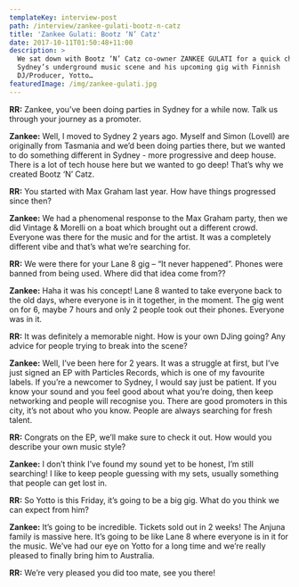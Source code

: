 ```yaml
---
templateKey: interview-post
path: /interview/zankee-gulati-bootz-n-catz
title: 'Zankee Gulati: Bootz ‘N’ Catz'
date: 2017-10-11T01:50:48+11:00
description: >
  We sat down with Bootz ‘N’ Catz co-owner ZANKEE GULATI for a quick chat about
  Sydney’s underground music scene and his upcoming gig with Finnish
  DJ/Producer, Yotto…
featuredImage: /img/zankee-gulati.jpg
---
```


**RR:** Zankee, you’ve been doing parties in Sydney for a while now. Talk us through your journey as a promoter.

**Zankee:** Well, I moved to Sydney 2 years ago. Myself and Simon (Lovell) are originally from Tasmania and we’d been doing parties there, but we wanted to do something different in Sydney - more progressive and deep house. There is a lot of tech house here but we wanted to go deep! That’s why we created Bootz ‘N’ Catz.

**RR:** You started with Max Graham last year. How have things progressed since then?

**Zankee:** We had a phenomenal response to the Max Graham party, then we did Vintage & Morelli on a boat which brought out a different crowd. Everyone was there for the music and for the artist. It was a completely different vibe and that’s what we’re searching for.

**RR:** We were there for your Lane 8 gig – “It never happened”. Phones were banned from being used. Where did that idea come from??

**Zankee:** Haha it was his concept! Lane 8 wanted to take everyone back to the old days, where everyone is in it together, in the moment. The gig went on for 6, maybe 7 hours and only 2 people took out their phones. Everyone was in it.

**RR:** It was definitely a memorable night. How is your own DJing going? Any advice for people trying to break into the scene?

**Zankee:** Well, I’ve been here for 2 years. It was a struggle at first, but I’ve just signed an EP with Particles Records, which is one of my favourite labels. If you’re a newcomer to Sydney, I would say just be patient. If you know your sound and you feel good about what you’re doing, then keep networking and people will recognise you. There are good promoters in this city, it’s not about who you know. People are always searching for fresh talent.

**RR:** Congrats on the EP, we’ll make sure to check it out. How would you describe your own music style?

**Zankee:** I don’t think I’ve found my sound yet to be honest, I’m still searching! I like to keep people guessing with my sets, usually something that people can get lost in.

**RR:** So Yotto is this Friday, it’s going to be a big gig. What do you think we can expect from him?

**Zankee:** It’s going to be incredible. Tickets sold out in 2 weeks! The Anjuna family is massive here. It’s going to be like Lane 8 where everyone is in it for the music. We’ve had our eye on Yotto for a long time and we’re really pleased to finally bring him to Australia.

**RR:** We’re very pleased you did too mate, see you there!
